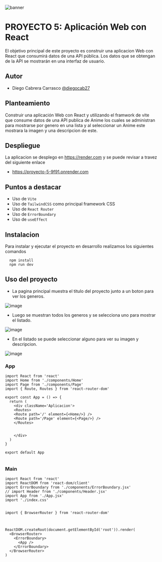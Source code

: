 ![banner](https://github.com/diegocab27/proyecto1/assets/162330383/d1251c1c-916c-4b7c-b57b-cab573e44281)

# PROYECTO 5: Aplicación Web con React

El objetivo principal de este proyecto es construir una aplicacion Web con React que consumirá datos de una API pública. Los datos que se obtengan de la API se mostrarán en una interfaz de usuario.

## Autor
- Diego Cabrera Carrasco  [@diegocab27](https://www.github.com/diegocab27)

## Planteamiento

Construir una aplicación Web con React y utilizando el framwork de vite que consume datos de una API publica de Anime los cuales se administran para mostrarse por genero en una lista y al seleccionar un Anime este mostrara la imagen y una descripcion de este.


## Despliegue

La aplicacion se desplego en https://render.com y se puede revisar a travez del siguiente enlace

- https://proyecto-5-9f91.onrender.com


## Puntos a destacar

- Uso de `Vite`
- Uso de `TailwindCSS` como principal framework CSS
- Uso de `React Router`
- Uso de `ErrorBoundary`
- Uso de `useEffect`


## Instalacion 

Para instalar y ejecutar el proyecto en desarrollo realizamos los siguientes comandos

```
  npm install 
  npm run dev
```


## Uso del proyecto

- La pagina principal muestra el titulo del proyecto junto a un boton para ver los generos.

![image](https://github.com/user-attachments/assets/eaa6d938-268c-47c0-bfc3-830ca2e02c44)


- Luego se muestran todos los generos y se selecciona uno para mostrar el listado.

![image](https://github.com/user-attachments/assets/9a5be3cf-9c43-4904-b231-3e35e269c0a2)


- En el listado se puede seleccionar alguno para ver su imagen y descripcion.

![image](https://github.com/user-attachments/assets/832c6945-66a5-4b95-a2f2-9d1a6c834376)



### App

```
import React from 'react'
import Home from './components/Home'
import Page from './components/Page'
import { Route, Routes } from 'react-router-dom'

export const App = () => {
  return (
    <div className='Aplicacion'>
    <Routes>
    <Route path='/' element={<Home/>} />
    <Route path='/Page' element={<Page/>} />
    </Routes>


    </div>
  )
}

export default App


```

### Main

```
import React from 'react'
import ReactDOM from 'react-dom/client'
import ErrorBoundary from './components/ErrorBoundary.jsx'
// import Header from './components/Header.jsx'
import App from './App.jsx'
import './index.css'


import { BrowserRouter } from 'react-router-dom'



ReactDOM.createRoot(document.getElementById('root')).render(
  <BrowserRouter>
    <ErrorBoundary>
      <App />
    </ErrorBoundary>
  </BrowserRouter>
)

```

